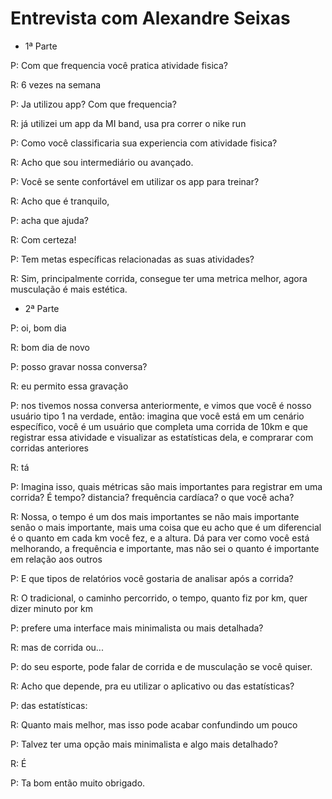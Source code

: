 # Entrevista com Alexandre Seixas

- 1ª Parte

P: Com que frequencia você pratica atividade fisica?

R: 6 vezes na semana

P: Ja utilizou app? Com que frequencia?

R: já utilizei um app da MI band, usa pra correr o nike run

P: Como você classificaria sua experiencia com atividade fisica?

R: Acho que sou intermediário ou avançado.

P: Você se sente confortável em utilizar os app para treinar?

R: Acho que é tranquilo,

P: acha que ajuda?

R: Com certeza!

P: Tem metas específicas relacionadas as suas atividades?

R: Sim, principalmente corrida, consegue ter uma metrica melhor, agora musculação é mais estética.

- 2ª Parte

P: oi, bom dia

R: bom dia de novo

P: posso gravar nossa conversa?

R: eu permito essa gravação

P: nos tivemos nossa conversa anteriormente, e vimos que você é nosso usuário tipo 1 na verdade, então: imagina que você está em um cenário específico, você é um usuário que completa uma corrida de 10km e que registrar essa atividade e visualizar as estatísticas dela, e comprarar com corridas anteriores

R: tá

P: Imagina isso, quais métricas são mais importantes para registrar em uma corrida? É tempo? distancia? frequência cardíaca? o que você acha?

R: Nossa, o tempo é um dos mais importantes se não mais importante senão o mais importante, mais uma coisa que eu acho que é um diferencial é o quanto em cada km você fez, e a altura. Dá para ver como você está melhorando, a frequência e importante, mas não sei o quanto é importante em relação aos outros

P: E que tipos de relatórios você gostaria de analisar após a corrida?

R: O tradicional, o caminho percorrido, o tempo, quanto fiz por km, quer dizer minuto por km

P: prefere uma interface mais minimalista ou mais detalhada?

R: mas de corrida ou...

P: do seu esporte, pode falar de corrida e de musculação se você quiser.

R: Acho que depende, pra eu utilizar o aplicativo ou das estatísticas?

P: das estatísticas:

R: Quanto mais melhor, mas isso pode acabar confundindo um pouco

P: Talvez ter uma opção mais minimalista e algo mais detalhado?

R: É

P: Ta bom então muito obrigado.

